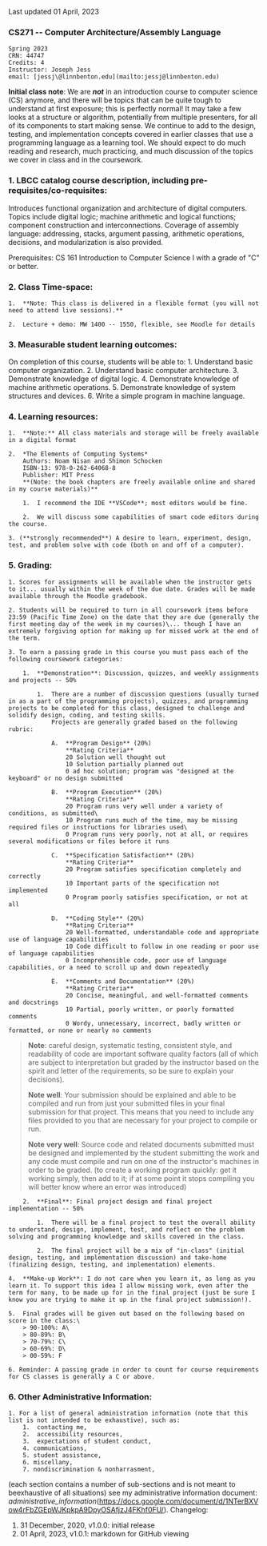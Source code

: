 Last updated 01 April, 2023

### CS271 -- Computer Architecture/Assembly Language
    Spring 2023
    CRN: 44747
    Credits: 4
    Instructor: Joseph Jess
    email: [jessj\@linnbenton.edu](mailto:jessj@linnbenton.edu)

**Initial class note**: We are ***not*** in an introduction course to
computer science (CS) anymore, and there will be topics that can be
quite tough to understand at first exposure; this is perfectly normal!
It may take a few looks at a structure or algorithm, potentially from
multiple presenters, for all of its components to start making sense. We
continue to add to the design, testing, and implementation concepts
covered in earlier classes that use a programming language as a learning
tool. We should expect to do much reading and research, much practicing,
and much discussion of the topics we cover in class and in the
coursework.

### 1. LBCC catalog course description, including pre-requisites/co-requisites:

Introduces functional organization and architecture of digital computers. Topics include digital logic; machine arithmetic and logical functions; component construction and interconnections. Coverage of assembly language: addressing, stacks, argument passing, arithmetic operations, decisions, and modularization is also provided.

Prerequisites: CS 161 Introduction to Computer Science I with a grade of \"C\" or better.

### 2. Class Time-space:

    1.  **Note: This class is delivered in a flexible format (you will not need to attend live sessions).**

    2.  Lecture + demo: MW 1400 -- 1550, flexible, see Moodle for details

### 3. Measurable student learning outcomes:

On completion of this course, students will be able to:
    1.  Understand basic computer organization.
    2.  Understand basic computer architecture.
    3.  Demonstrate knowledge of digital logic.
    4.  Demonstrate knowledge of machine arithmetic operations.
    5.  Demonstrate knowledge of system structures and devices.
    6.  Write a simple program in machine language.

### 4. Learning resources:

    1.  **Note:** All class materials and storage will be freely available in a digital format

    2.  *The Elements of Computing Systems*
        Authors: Noam Nisan and Shimon Schocken
        ISBN-13: 978-0-262-64068-8
        Publisher: MIT Press
        **(Note: the book chapters are freely available online and shared in my course materials)**

        1.  I recommend the IDE **VSCode**; most editors would be fine.

        2.  We will discuss some capabilities of smart code editors during the course.

    3. (**strongly recommended**) A desire to learn, experiment, design, test, and problem solve with code (both on and off of a computer).

### 5. Grading:

    1. Scores for assignments will be available when the instructor gets to it... usually within the week of the due date. Grades will be made available through the Moodle gradebook.

    2. Students will be required to turn in all coursework items before 23:59 (Pacific Time Zone) on the date that they are due (generally the first meeting day of the week in my courses)\... though I have an extremely forgiving option for making up for missed work at the end of the term.

    3. To earn a passing grade in this course you must pass each of the following coursework categories:

        1.  **Demonstration**: Discussion, quizzes, and weekly assignments and projects -- 50%

            1.  There are a number of discussion questions (usually turned in as a part of the programming projects), quizzes, and programming projects to be completed for this class, designed to challenge and solidify design, coding, and testing skills.
                Projects are generally graded based on the following rubric:

                A.  **Program Design** (20%)
                    **Rating Criteria**
                    20 Solution well thought out
                    10 Solution partially planned out
                    0 ad hoc solution; program was "designed at the keyboard" or no design submitted

                B.  **Program Execution** (20%)
                    **Rating Criteria**
                    20 Program runs very well under a variety of conditions, as submitted\
                    10 Program runs much of the time, may be missing required files or instructions for libraries used\
                    0 Program runs very poorly, not at all, or requires several modifications or files before it runs

                C.  **Specification Satisfaction** (20%)
                    **Rating Criteria**
                    20 Program satisfies specification completely and correctly
                    10 Important parts of the specification not implemented
                    0 Program poorly satisfies specification, or not at all

                D.  **Coding Style** (20%)
                    **Rating Criteria**
                    20 Well-formatted, understandable code and appropriate use of language capabilities
                    10 Code difficult to follow in one reading or poor use of language capabilities
                    0 Incomprehensible code, poor use of language capabilities, or a need to scroll up and down repeatedly

                E.  **Comments and Documentation** (20%)
                    **Rating Criteria**
                    20 Concise, meaningful, and well-formatted comments and docstrings
                    10 Partial, poorly written, or poorly formatted comments
                    0 Wordy, unnecessary, incorrect, badly written or formatted, or none or nearly no comments

> **Note**: careful design, systematic testing, consistent style, and readability of code are important software quality factors (all of which are subject to interpretation but graded by the instructor based on the spirit and letter of the requirements, so be sure to explain your decisions).
>
>  **Note** **well**: Your submission should be explained and able to be compiled and run from just your submitted files in your final submission for that project. This means that you need to include any files provided to you that are necessary for your project to compile or run.
>
> **Note** **very well**: Source code and related documents submitted must be designed and implemented by the student submitting the work and any code must compile and run on one of the instructor\'s machines in order to be graded. (to create a working program quickly: get it working simply, then add to it; if at some point it stops compiling you will better know where an error was introduced)

        2.  **Final**: Final project design and final project implementation -- 50%

            1.  There will be a final project to test the overall ability to understand, design, implement, test, and reflect on the problem solving and programming knowledge and skills covered in the class.

            2.  The final project will be a mix of "in-class" (initial design, testing, and implementation discussion) and take-home (finalizing design, testing, and implementation) elements.

    4.  **Make-up Work**: I do not care when you learn it, as long as you learn it. To support this idea I allow missing work, even after the term for many, to be made up for in the final project (just be sure I know you are trying to make it up in the final project submission!).

    5.  Final grades will be given out based on the following based on score in the class:\
        > 90-100%: A\
        > 80-89%: B\
        > 70-79%: C\
        > 60-69%: D\
        > 00-59%: F

    6. Reminder: A passing grade in order to count for course requirements for CS classes is generally a C or above.

### 6. Other Administrative Information:

    1. For a list of general administration information (note that this list is not intended to be exhaustive), such as:
        1.  contacting me,
        2.  accessibility resources,
        3.  expectations of student conduct,
        4. communications,
        5. student assistance,
        6. miscellany,
        7. nondiscrimination & nonharrasment,

(each section contains a number of sub-sections and is not meant to beexhaustive of all situations)
see my administrative information document:
*administrative\_information*(https://docs.google.com/document/d/1NTerBXVow4rFbZGEpWJKpkpA9DpyOSAfjzJ4FKhf0FU/).
Changelog:
1.  31 December, 2020, v1.0.0: initial release
2.  01 April, 2023, v1.0.1: markdown for GitHub viewing
